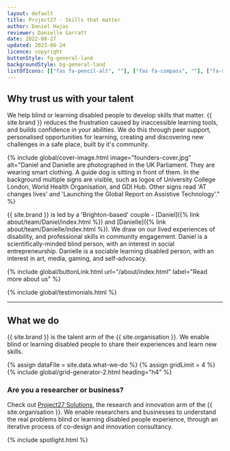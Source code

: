 ```yaml
---
layout: default
title: Project27 - Skills that matter
author: Daniel Hajas
reviewer: Danielle Garratt
date: 2022-08-27
updated: 2023-06-24
licence: copyright
buttonStyle: fg-general-land
backgroundStyle: bg-general-land
listOfIcons: [["fas fa-pencil-alt", ""], ["fas fa-compass", ""], ["fa-solid fa-handshake", ""], ["fa-solid fa-person-chalkboard", ""]]
---
```


## Why trust us with your talent

We help blind or learning disabled people to develop skills that matter.
{{ site.brand }} reduces the frustration caused by inaccessible learning tools, and builds confidence in your abilities.
We do this through peer support, personalised opportunities for learning, creating and discovering new challenges in a safe place, built by it's community.

{% include global/cover-image.html image="founders-cover.jpg" alt="Daniel and Danielle are photographed in the UK Parliament. They are wearing smart clothing. A guide dog is sitting in front of them. In the background multiple signs are visible, such as logos of University College London, World Health Organisation, and GDI Hub. Other signs read 'AT changes lives' and 'Launching the Global Report on Assistive Technology'." %}

{{ site.brand }} is led by a 'Brighton-based' couple - [Daniel]({% link about/team/Daniel/index.html %}) and [Danielle]({% link about/team/Danielle/index.html %}).
We draw on our lived experiences of disability, and professional skills in community engagement.
Daniel is a scientifically-minded blind person, with an interest in social entrepreneurship.
Danielle is a sociable learning disabled person, with an interest in art, media, gaming, and self-advocacy.

{% include global/buttonLink.html url="/about/index.html" label="Read more about us" %}

{% include global/testimonials.html %}

---

## What we do

{{ site.brand }} is the talent arm of the {{ site.organisation }}.
We enable blind or learning disabled people to share their experiences and learn new skills.

{% assign dataFile = site.data.what-we-do %}
{% assign gridLimit = 4 %}
{% include global/grid-generator-2.html heading="h4" %}

### Are you a researcher or business?

Check out [Project27 Solutions](https://research.project27skills.com/), the research and innovation arm of the {{ site.organisation }}.
We enable researchers and businesses to understand the real problems blind or learning disabled people experience, through an iterative process of co-design and innovation consultancy.



{% include spotlight.html %}
